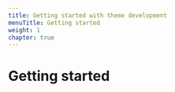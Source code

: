 ```yaml
---
title: Getting started with theme development
menuTitle: Getting started
weight: 1
chapter: true
---
```


# Getting started
